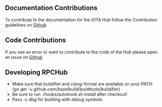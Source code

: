 ## Documentation Contributions

To contribute to the documentation for the IOTA Hub follow the Contribution guidelines on [Github](https://github.com/iotaledger/documentation/blob/master/CONTRIBUTING.md)


## Code Contributions
If you see an error or want to contribute to the code of the Hub please open an issue on [Github](https://github.com/iotaledger/rpchub/issues)

## Developing RPCHub
- Make sure that buildifier and clang-format are available on your PATH: (go get -u github.com/bazelbuild/buildtools/buildifier)
- Be sure to run ./hooks/autohook.sh install after checkout!
- Pass -c dbg for building with debug symbols.



